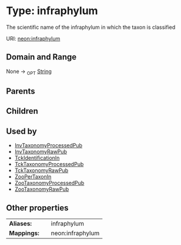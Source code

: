 
# Type: infraphylum


The scientific name of the infraphylum in which the taxon is classified

URI: [neon:infraphylum](https://data.neonscience.org/infraphylum)


## Domain and Range

None ->  <sub>OPT</sub> [String](types/String.md)

## Parents


## Children


## Used by

 * [InvTaxonomyProcessedPub](InvTaxonomyProcessedPub.md)
 * [InvTaxonomyRawPub](InvTaxonomyRawPub.md)
 * [TckIdentificationIn](TckIdentificationIn.md)
 * [TckTaxonomyProcessedPub](TckTaxonomyProcessedPub.md)
 * [TckTaxonomyRawPub](TckTaxonomyRawPub.md)
 * [ZooPerTaxonIn](ZooPerTaxonIn.md)
 * [ZooTaxonomyProcessedPub](ZooTaxonomyProcessedPub.md)
 * [ZooTaxonomyRawPub](ZooTaxonomyRawPub.md)

## Other properties

|  |  |  |
| --- | --- | --- |
| **Aliases:** | | infraphylum |
| **Mappings:** | | neon:infraphylum |

